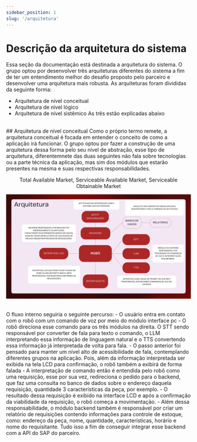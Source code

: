 ```yaml
---
sidebar_position: 1
slug: '/arquitetura'
---
```


# Descrição da arquitetura do sistema

Essa seção da documentação está destinada a arquitetura do sistema. O grupo optou por desenvolver três arquiteturas diferentes do sistema a fim de ter um entendimento melhor do desafio proposto pelo parceiro e desenvolver uma arquitetura mais robusta.
As arquiteturas foram divididas da seguinte forma:
- Arquitetura de nível conceitual
- Arquitetura de nível lógico
- Arquitetura de nível sistêmico
As três estão explicadas abaixo
<br>
## Arquitetura de nível conceitual
Como o próprio termo remete, a arquitetura conceitual é focada em entender o conceito de como a aplicação irá funcionar. O grupo optou por fazer a construção de uma arquitetura dessa forma pelo seu nível de abstração, esse tipo de arquitetura, diferentemnete das duas seguintes não fala sobre tecnologias ou a parte técnica da aplicação, mas sim dos módulos que estarão presentes na mesma e suas respectivas responsabilidades.
<br>
<p align="center"> Total Available Market, Serviceable Available Market, Serviceable Obtainable Market </p>
<img src="../../static/img/arquitetura_conceitual.png">
</p>
<br>
O fluxo interno seguiria o seguinte percurso:
- O usuário entra em contato com o robô com um comando de voz por meio do módulo interface pc
- O robô direciona esse comando para os três módulos na direita. O STT sendo responsável por converter de fala para texto o comando, o LLM interpretando essa informação de linguagem natural e o TTS convertendo essa informação já interpretada de volta para fala.
- O passo anterior foi pensado para manter um nível alto de acessibilidade de fala, contemplando diferentes grupos na aplicação. Pois, além da informação interpretada ser exibida na tela LCD para confirmação, o robô também a exibirá de forma falada
- A interpretação de comando então é entendida pelo robô como uma requisição, esse por sua vez, redireciona o pedido para o backend, que faz uma consulta no banco de dados sobre o endereço daquela requisição, quantidade 3 características da peça, por exemplo.
- O resultado dessa requisição é exibido na interface LCD e após a confirmação da viabilidade da requisição, o robô começa a movimentação.
- Além dessa responsabilidade, o módulo backend também é responsável por criar um relatório de requisições contendo informações para controle de estoque, como: endereço da peça, nome, quantidade, características, horário e nome do requisitante. Tudo isso a fim de conseguir integrar esse backend com a API do SAP do parceiro.